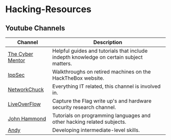 # Hacking-Resources

## Youtube Channels 

Channel | Description
---- | ----
[The Cyber Mentor](https://www.youtube.com/channel/UC0ArlFuFYMpEewyRBzdLHiw) |Helpful guides and tutorials that include indepth knowledge on certain subject matters.
[IppSec](https://www.youtube.com/channel/UCa6eh7gCkpPo5XXUDfygQQA)  |Walkthroughs on retired machines on the HackTheBox website.
[NetworkChuck](https://www.youtube.com/user/NetworkChuck)  |Everything IT related, this channel is involved in.
[LiveOverFlow](https://www.youtube.com/c/LiveOverflowCTF/featured)  |Capture the Flag write up's and hardware security research channel.
[John Hammond](https://www.youtube.com/c/JohnHammond010/featured)  |Tutorials on programming languages and other hacking related subjects.
[Andy](https://www.youtube.com/c/rot169/featured)  |Developing intermediate-level skills.

